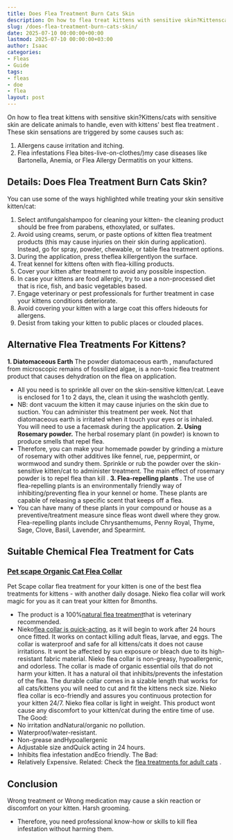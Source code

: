 ```yaml
---
title: Does Flea Treatment Burn Cats Skin
description: On how to flea treat kittens with sensitive skin?Kittenscats with sensitive skin are delicate animals to handle, even with kittens' best flea treatment .
slug: /does-flea-treatment-burn-cats-skin/
date: 2025-07-10 00:00:00+00:00
lastmod: 2025-07-10 00:00:00+03:00
author: Isaac
categories:
- Fleas
- Guide
tags:
- fleas
- doe
- flea
layout: post
---
```

On how to flea treat kittens with sensitive skin?Kittens/cats with sensitive skin are delicate animals to handle, even with
kittens' best flea treatment
. These skin sensations are triggered by some causes such as:
1. Allergens  cause irritation and itching.
2. Flea infestations  Flea bites-live-on-clothes/)my case diseases like Bartonella, Anemia, or Flea Allergy Dermatitis on your kittens.
## Details: Does Flea Treatment Burn Cats Skin?
You can use some of the ways highlighted while treating your skin sensitive kitten/cat:
1. Select antifungalshampoo for cleaning your kitten- the cleaning product should be free from parabens, ethoxylated, or sulfates.
2. Avoid using creams, serum, or paste options of kitten flea treatment products (this may cause injuries on their skin during application). Instead, go for spray, powder, chewable, or table flea treatment options.
3. During the application, press theflea killergentlyon the surface.
4. Treat kennel for kittens often with flea-killing products.
5. Cover your kitten after treatment to avoid any possible inspection.
6. In case your kittens are food allergic, try to use a non-processed diet that is rice, fish, and basic vegetables based.
7. Engage veterinary or pest professionals for further treatment in case your kittens conditions deteriorate.
8. Avoid covering your kitten with a large coat  this offers hideouts for allergens.
9. Desist from taking your kitten to public places or clouded places.
## Alternative Flea Treatments For Kittens?
**1. Diatomaceous Earth**
The
powder diatomaceous earth
, manufactured from microscopic remains of fossilized algae, is a non-toxic flea treatment product that causes dehydration on the flea on application.
- All you need is to sprinkle all over on the skin-sensitive kitten/cat. Leave is enclosed for 1 to 2 days, the, clean it using the washcloth gently.
- NB: dont vacuum the kitten  it may cause injuries on the skin due to suction.
You can administer this treatment per week. Not that
diatomaceous earth
is irritated when it touch your eyes or is inhaled. You will need to use a facemask during the application.
**2. Using Rosemary powder.**
The herbal rosemary plant (in powder) is known to produce smells that repel flea.
- Therefore, you can make your homemade powder by grinding a mixture of rosemary with other additives like fennel, rue, peppermint, or wormwood and sundry them.
Sprinkle or rub the powder over the skin-sensitive kitten/cat to administer treatment. The main effect of rosemary
powder is to repel flea than kill
.
**3. Flea-repelling plants**
.
The use of flea-repelling plants is an environmentally friendly way of inhibiting/preventing flea in your kennel or home. These plants are capable of releasing a specific scent that keeps off a flea.
- You can have many of these plants in your compound or house as a preventive/treatment measure since fleas wont dwell where they grow.
Flea-repelling plants include Chrysanthemums, Penny Royal, Thyme, Sage, Clove, Basil, Lavender, and Spearmint.
## Suitable Chemical Flea Treatment for Cats
### [Pet scape Organic Cat Flea Collar](https://www.amazon.com/dp/B07RQMBWGH/?tag=p-policy-20)

Pet Scape collar flea treatment for your kitten is one of the best flea treatments for kittens - with another daily dosage. Nieko
flea collar
will work magic for you as it can treat your kitten for 8months.
- The product is a 100%[natural flea treatment](https://pestpolicy.com/does-apple-cider-vinegar-kill-fleas/)that is veterinary recommended.
- Nieko[flea collar is quick-acting](https://pestpolicy.com/best-flea-collar-for-dogs/), as it will begin to work after 24 hours once fitted. It works on contact killing adult fleas, larvae, and eggs.
The collar is waterproof and safe for all kittens/cats  it does not cause irritations. It wont be affected by sun exposure or bleach due to its high-resistant fabric material.
Nieko flea collar is non-greasy, hypoallergenic, and odorless. The collar is made of
organic essential oils
that do not harm your kitten. It has a natural oil that inhibits/prevents the infestation of the flea.
The durable collar comes in a sizable length that works for all cats/kittens  you will need to cut and fit the kittens neck size.
Nieko flea collar is eco-friendly and assures you continuous protection for your kitten 24/7.
Nieko flea collar is light in weight. This product wont cause any discomfort to your kitten/cat during the entire time of use.
The Good:
- No irritation andNatural/organic  no pollution.
- Waterproof/water-resistant.
- Non-grease andHypoallergenic
- Adjustable size andQuick acting  in 24 hours.
- Inhibits flea infestation andEco friendly.
The Bad:
- Relatively Expensive.
Related: Check the
[flea treatments for adult cats](https://pestpolicy.com/best-flea-treatment-for-cats/)
.
## Conclusion
Wrong treatment or Wrong medication may cause a skin reaction or discomfort on your kitten.
Harsh grooming.
- Therefore, you need professional know-how or skills to kill flea infestation without harming them.
